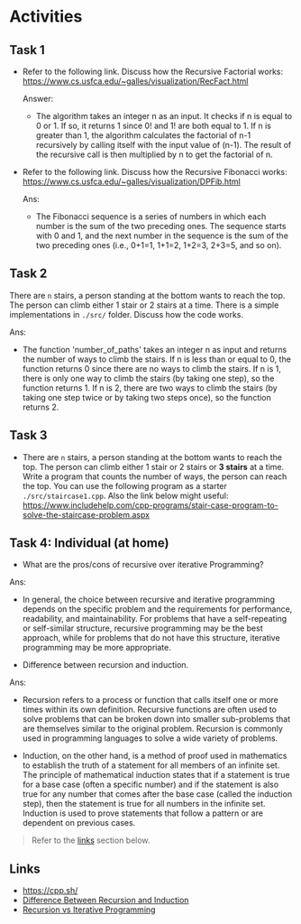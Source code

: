 # Activities

## Task 1

- Refer to the following link. Discuss how the
  Recursive Factorial works:
  https://www.cs.usfca.edu/~galles/visualization/RecFact.html

  Answer:
    - The algorithm takes an integer n as an input.
     It checks if n is equal to 0 or 1. If so, it returns 1 since 0! and 1! are both equal to 1.
     If n is greater than 1, the algorithm calculates the factorial of n-1 recursively by calling itself with the input value of (n-1).
    The result of the recursive call is then multiplied by n to get the factorial of n.

- Refer to the following link. Discuss how the Recursive Fibonacci works:
  https://www.cs.usfca.edu/~galles/visualization/DPFib.html

  Ans:
    - The Fibonacci sequence is a series of numbers in which each number is the sum of the two preceding ones. The sequence starts with 0 and 1, and the next number in the sequence is the sum of the two preceding ones (i.e., 0+1=1, 1+1=2, 1+2=3, 2+3=5, and so on). 

## Task 2

There are `n` stairs, a person standing at the bottom wants to reach the top. The person can climb either 1 stair or 2 stairs at a time. There is a simple implementations in `./src/` folder. Discuss how the code works.

Ans:
  - The function 'number_of_paths' takes an integer n as input and returns the number of ways to climb the stairs. If n is less than or equal to 0, the function returns 0 since there are no ways to climb the stairs. If n is 1, there is only one way to climb the stairs (by taking one step), so the function returns 1. If n is 2, there are two ways to climb the stairs (by taking one step twice or by taking two steps once), so the function returns 2.

## Task 3

- There are `n` stairs, a person standing at the bottom wants to reach the top. The person can climb either 1 stair or 2 stairs or **3 stairs** at a time. Write a program that counts the number of ways, the person can reach the top. You can use the following program as a starter `./src/staircase1.cpp`. Also the link below might useful:
  https://www.includehelp.com/cpp-programs/stair-case-program-to-solve-the-staircase-problem.aspx

## Task 4: Individual (at home)

- What are the pros/cons of recursive over iterative Programming?

Ans: 
  - In general, the choice between recursive and iterative programming depends on the specific problem and the requirements for performance, readability, and maintainability. For problems that have a self-repeating or self-similar structure, recursive programming may be the best approach, while for problems that do not have this structure, iterative programming may be more appropriate.

- Difference between recursion and induction.

Ans:
  - Recursion refers to a process or function that calls itself one or more times within its own definition. Recursive functions are often used to solve problems that can be broken down into smaller sub-problems that are themselves similar to the original problem. Recursion is commonly used in programming languages to solve a wide variety of problems.

  - Induction, on the other hand, is a method of proof used in mathematics to establish the truth of a statement for all members of an infinite set. The principle of mathematical induction states that if a statement is true for a base case (often a specific number) and if the statement is also true for any number that comes after the base case (called the induction step), then the statement is true for all numbers in the infinite set. Induction is used to prove statements that follow a pattern or are dependent on previous cases.

> Refer to the [links](#links) section below.

## Links

- https://cpp.sh/
- [Difference Between Recursion and Induction](https://www.geeksforgeeks.org/difference-between-recursion-and-induction/)
- [Recursion vs Iterative Programming](https://www.softwaretestinghelp.com/recursion-in-cpp/)
